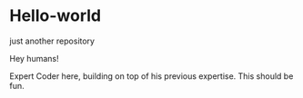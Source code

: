 # Hello-world
just another repository

Hey humans!

Expert Coder here, building on top of his previous expertise. This should be fun.
